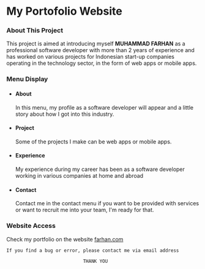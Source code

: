 # My Portofolio Website
### About This Project
This project is aimed at introducing myself **MUHAMMAD FARHAN** as a professional software developer with more than 2 years of experience and has worked on various projects for Indonesian start-up companies operating in the technology sector, in the form of web apps or mobile apps.

### Menu Display
- #### About
    In this menu, my profile as a software developer will appear and a little story about how I got into this industry.
- #### Project
    Some of the projects I make can be web apps or mobile apps.
- #### Experience 
    My experience during my career has been as a software developer working in various companies at home and abroad
- #### Contact
    Contact me in the contact menu if you want to be provided with services or want to recruit me into your team, I'm ready for that.

### Website Access
Check my portfolio on the website [farhan.com](https://farhan.com)


    If you find a bug or error, please contact me via email address 
    
                                THANK YOU